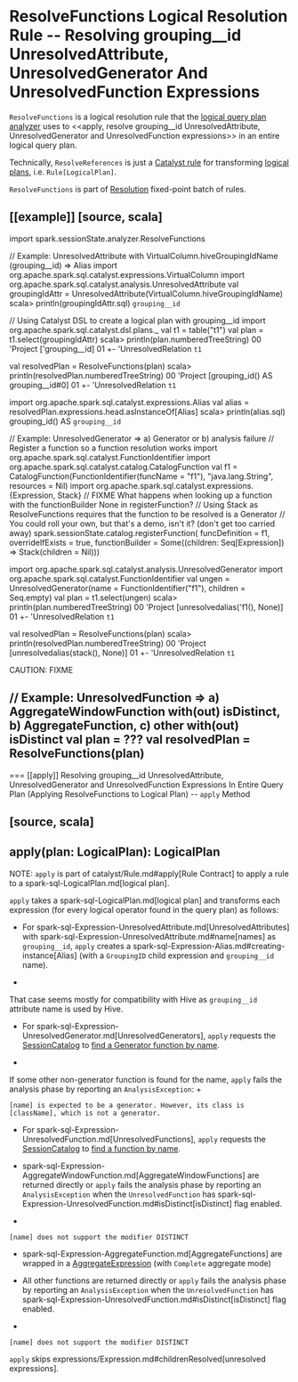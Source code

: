 # ResolveFunctions Logical Resolution Rule -- Resolving grouping__id UnresolvedAttribute, UnresolvedGenerator And UnresolvedFunction Expressions

`ResolveFunctions` is a logical resolution rule that the [logical query plan analyzer](../Analyzer.md#ResolveFunctions) uses to <<apply, resolve grouping__id UnresolvedAttribute, UnresolvedGenerator and UnresolvedFunction expressions>> in an entire logical query plan.

Technically, `ResolveReferences` is just a [Catalyst rule](../catalyst/Rule.md) for transforming [logical plans](../logical-operators/LogicalPlan.md), i.e. `Rule[LogicalPlan]`.

`ResolveFunctions` is part of [Resolution](../Analyzer.md#Resolution) fixed-point batch of rules.

[[example]]
[source, scala]
----
import spark.sessionState.analyzer.ResolveFunctions

// Example: UnresolvedAttribute with VirtualColumn.hiveGroupingIdName (grouping__id) => Alias
import org.apache.spark.sql.catalyst.expressions.VirtualColumn
import org.apache.spark.sql.catalyst.analysis.UnresolvedAttribute
val groupingIdAttr = UnresolvedAttribute(VirtualColumn.hiveGroupingIdName)
scala> println(groupingIdAttr.sql)
`grouping__id`

// Using Catalyst DSL to create a logical plan with grouping__id
import org.apache.spark.sql.catalyst.dsl.plans._
val t1 = table("t1")
val plan = t1.select(groupingIdAttr)
scala> println(plan.numberedTreeString)
00 'Project ['grouping__id]
01 +- 'UnresolvedRelation `t1`

val resolvedPlan = ResolveFunctions(plan)
scala> println(resolvedPlan.numberedTreeString)
00 'Project [grouping_id() AS grouping__id#0]
01 +- 'UnresolvedRelation `t1`

import org.apache.spark.sql.catalyst.expressions.Alias
val alias = resolvedPlan.expressions.head.asInstanceOf[Alias]
scala> println(alias.sql)
grouping_id() AS `grouping__id`

// Example: UnresolvedGenerator => a) Generator or b) analysis failure
// Register a function so a function resolution works
import org.apache.spark.sql.catalyst.FunctionIdentifier
import org.apache.spark.sql.catalyst.catalog.CatalogFunction
val f1 = CatalogFunction(FunctionIdentifier(funcName = "f1"), "java.lang.String", resources = Nil)
import org.apache.spark.sql.catalyst.expressions.{Expression, Stack}
// FIXME What happens when looking up a function with the functionBuilder None in registerFunction?
// Using Stack as ResolveFunctions requires that the function to be resolved is a Generator
// You could roll your own, but that's a demo, isn't it? (don't get too carried away)
spark.sessionState.catalog.registerFunction(
  funcDefinition = f1,
  overrideIfExists = true,
  functionBuilder = Some((children: Seq[Expression]) => Stack(children = Nil)))

import org.apache.spark.sql.catalyst.analysis.UnresolvedGenerator
import org.apache.spark.sql.catalyst.FunctionIdentifier
val ungen = UnresolvedGenerator(name = FunctionIdentifier("f1"), children = Seq.empty)
val plan = t1.select(ungen)
scala> println(plan.numberedTreeString)
00 'Project [unresolvedalias('f1(), None)]
01 +- 'UnresolvedRelation `t1`

val resolvedPlan = ResolveFunctions(plan)
scala> println(resolvedPlan.numberedTreeString)
00 'Project [unresolvedalias(stack(), None)]
01 +- 'UnresolvedRelation `t1`

CAUTION: FIXME

// Example: UnresolvedFunction => a) AggregateWindowFunction with(out) isDistinct, b) AggregateFunction, c) other with(out) isDistinct
val plan = ???
val resolvedPlan = ResolveFunctions(plan)
----

=== [[apply]] Resolving grouping__id UnresolvedAttribute, UnresolvedGenerator and UnresolvedFunction Expressions In Entire Query Plan (Applying ResolveFunctions to Logical Plan) -- `apply` Method

[source, scala]
----
apply(plan: LogicalPlan): LogicalPlan
----

NOTE: `apply` is part of catalyst/Rule.md#apply[Rule Contract] to apply a rule to a spark-sql-LogicalPlan.md[logical plan].

`apply` takes a spark-sql-LogicalPlan.md[logical plan] and transforms each expression (for every logical operator found in the query plan) as follows:

* For spark-sql-Expression-UnresolvedAttribute.md[UnresolvedAttributes] with spark-sql-Expression-UnresolvedAttribute.md#name[names] as `grouping__id`, `apply` creates a spark-sql-Expression-Alias.md#creating-instance[Alias] (with a `GroupingID` child expression and `grouping__id` name).
+
That case seems mostly for compatibility with Hive as `grouping__id` attribute name is used by Hive.

* For spark-sql-Expression-UnresolvedGenerator.md[UnresolvedGenerators], `apply` requests the [SessionCatalog](../Analyzer.md#catalog) to [find a Generator function by name](../spark-sql-SessionCatalog.md#lookupFunction).
+
If some other non-generator function is found for the name, `apply` fails the analysis phase by reporting an `AnalysisException`:
+
```
[name] is expected to be a generator. However, its class is [className], which is not a generator.
```

* For spark-sql-Expression-UnresolvedFunction.md[UnresolvedFunctions], `apply` requests the [SessionCatalog](../Analyzer.md#catalog) to [find a function by name](../spark-sql-SessionCatalog.md#lookupFunction).

* spark-sql-Expression-AggregateWindowFunction.md[AggregateWindowFunctions] are returned directly or `apply` fails the analysis phase by reporting an `AnalysisException` when the `UnresolvedFunction` has spark-sql-Expression-UnresolvedFunction.md#isDistinct[isDistinct] flag enabled.
+
```
[name] does not support the modifier DISTINCT
```

* spark-sql-Expression-AggregateFunction.md[AggregateFunctions] are wrapped in a [AggregateExpression](../expressions/AggregateExpression.md) (with `Complete` aggregate mode)

* All other functions are returned directly or `apply` fails the analysis phase by reporting an `AnalysisException` when the `UnresolvedFunction` has spark-sql-Expression-UnresolvedFunction.md#isDistinct[isDistinct] flag enabled.
+
```
[name] does not support the modifier DISTINCT
```

`apply` skips expressions/Expression.md#childrenResolved[unresolved expressions].
